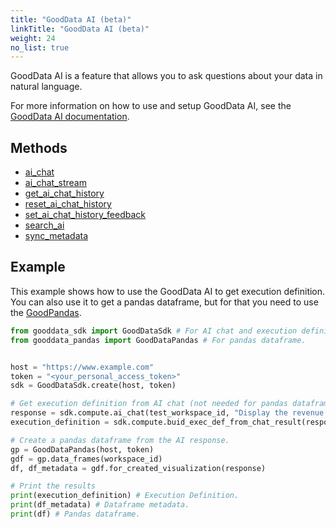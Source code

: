 ```yaml
---
title: "GoodData AI (beta)"
linkTitle: "GoodData AI (beta)"
weight: 24
no_list: true
---
```


GoodData AI is a feature that allows you to ask questions about your data in natural language.

For more information on how to use and setup GoodData AI, see the [GoodData AI documentation](https://www.gooddata.com/docs/cloud/ai/).

## Methods

* [ai_chat](./ai_chat/)
* [ai_chat_stream](./ai_chat_stream/)
* [get_ai_chat_history](./get_ai_chat_history/)
* [reset_ai_chat_history](./reset_ai_chat_history/)
* [set_ai_chat_history_feedback](./set_ai_chat_history_feedback/)
* [search_ai](./search_ai/)
* [sync_metadata](./sync_metadata/)


## Example

This example shows how to use the GoodData AI to get execution definition. You can also use it to get a pandas dataframe, but for that you need to use the [GoodPandas](../../pandas/).

```python
from gooddata_sdk import GoodDataSdk # For AI chat and execution definition.
from gooddata_pandas import GoodDataPandas # For pandas dataframe.


host = "https://www.example.com"
token = "<your_personal_access_token>"
sdk = GoodDataSdk.create(host, token)

# Get execution definition from AI chat (not needed for pandas dataframe)
response = sdk.compute.ai_chat(test_workspace_id, "Display the revenue by product")
execution_definition = sdk.compute.buid_exec_def_from_chat_result(response)

# Create a pandas dataframe from the AI response.
gp = GoodDataPandas(host, token)
gdf = gp.data_frames(workspace_id)
df, df_metadata = gdf.for_created_visualization(response)

# Print the results
print(execution_definition) # Execution Definition.
print(df_metadata) # Dataframe metadata.
print(df) # Pandas dataframe.
```
